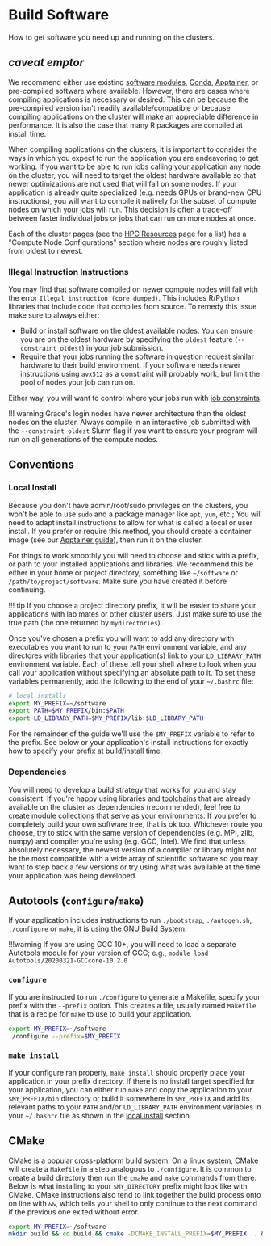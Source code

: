 # Build Software

How to get software you need up and running on the clusters.

## *caveat emptor*

We recommend either use existing [software modules](/clusters-at-yale/applications/modules), [Conda](/clusters-at-yale/guides/conda), [Apptainer](/clusters-at-yale/guides/containers), or pre-compiled software where available. However, there are cases where compiling applications is necessary or desired. This can be because the pre-compiled version isn't readily available/compatible or because compiling applications on the cluster will make an appreciable difference in performance. It is also the case that many R packages are compiled at install time.

When compiling applications on the clusters, it is important to consider the ways in which you expect to run the application you are endeavoring to get working. If you want to be able to run jobs calling your application any node on the cluster, you will need to target the oldest hardware available so that newer optimizations are not used that will fail on some nodes. If your application is already quite specialized (e.g. needs GPUs or brand-new CPU instructions), you will want to compile it natively for the subset of compute nodes on which your jobs will run. This decision is often a trade-off between faster individual jobs or jobs that can run on more nodes at once.

Each of the cluster pages (see the [HPC Resources](/clusters) page for a list) has a "Compute Node Configurations" section where nodes are roughly listed from oldest to newest.

### Illegal Instruction Instructions

You may find that software compiled on newer compute nodes will fail with the error `Illegal instruction (core dumped)`. This includes R/Python libraries that include code that compiles from source. To remedy this issue make sure to always either:

* Build or install software on the oldest available nodes. You can ensure you are on the oldest hardware by specifying the `oldest` feature (`--constraint oldest`) in your job submission.
* Require that your jobs running the software in question request similar hardware to their build environment. If your software needs newer instructions using `avx512` as a constraint will probably work, but limit the pool of nodes your job can run on.

Either way, you will want to control where your jobs run with [job constraints](/clusters-at-yale/job-scheduling/resource-requests/#features-and-constraints).

!!! warning
    Grace's login nodes have newer architecture than the oldest nodes on the cluster. Always compile in an interactive job submitted with the `--constraint oldest` Slurm flag if you want to ensure your program will run on all generations of the compute nodes.

## Conventions

### Local Install

Because you don't have admin/root/sudo privileges on the clusters, you won't be able to use `sudo` and a package manager like `apt`, `yum`, etc.; You will need to adapt install instructions to allow for what is called a local or user install. If you prefer or require this method, you should create a container image (see our [Apptainer guide](/clusters-at-yale/guides/containers/)), then run it on the cluster.

For things to work smoothly you will need to choose and stick with a prefix, or path to your installed applications and libraries. We recommend this be either in your home or project directory, something like `~/software` or `/path/to/project/software`. Make sure you have created it before continuing.

!!! tip
    If you choose a project directory prefix, it will be easier to share your applications with lab mates or other cluster users. Just make sure to use the true path (the one returned by `mydirectories`).

Once you've chosen a prefix you will want to add any directory with executables you want to run to your `PATH` environment variable, and any directores with libraries that your application(s) link to your `LD_LIBRARY_PATH` environment variable. Each of these tell your shell where to look when you call your application without specifying an absolute path to it. To set these variables permanently, add the following to the end of your `~/.bashrc` file:

``` bash
# local installs
export MY_PREFIX=~/software
export PATH=$MY_PREFIX/bin:$PATH
export LD_LIBRARY_PATH=$MY_PREFIX/lib:$LD_LIBRARY_PATH
```

For the remainder of the guide we'll use the `$MY_PREFIX` variable to refer to the prefix. See below or your application's install instructions for exactly how to specify your prefix at build/install time.

### Dependencies

You will need to develop a build strategy that works for you and stay consistent. If you're happy using libraries and [toolchains](/clusters-at-yale/applications/toolchains/#toolchains) that are already available on the cluster as dependencies (recommended), feel free to create [module collections](/clusters-at-yale/applications/modules/#module-collections) that serve as your environments. If you prefer to completely build your own software tree, that is ok too. Whichever route you choose, try to stick with the same version of dependencies (e.g. MPI, zlib, numpy) and compiler you're using (e.g. GCC, intel). We find that unless absolutely necessary, the newest version of a compiler or library might not be the most compatible with a wide array of scientific software so you may want to step back a few versions or try using what was available at the time your application was being developed.

## Autotools (`configure`/`make`)

If your application includes instructions to run `./bootstrap`, `./autogen.sh`, `./configure` or `make`, it is using the [GNU Build System](https://en.wikipedia.org/wiki/GNU_Build_System).

!!!warning
    If you are using GCC 10+, you will need to load a separate Autotools module for your version of GCC; e.g.,
    ```
    module load Autotools/20200321-GCCcore-10.2.0
    ```

### `configure`

If you are instructed to run `./configure` to generate a Makefile, specify your prefix with the `--prefix` option. This creates a file, usually named `Makefile` that is a recipe for `make` to use to build your application.

``` bash
export MY_PREFIX=~/software
./configure --prefix=$MY_PREFIX
```

### `make install`

If your configure ran properly, `make install` should properly place your application in your prefix directory. If there is no install target specified for your application, you can either run `make` and copy the application to your `$MY_PREFIX/bin` directory or build it somewhere in `$MY_PREFIX` and add its relevant paths to your `PATH` and/or `LD_LIBRARY_PATH` environment variables in your `~/.bashrc` file as shown in the [local install](#local-install) section.

## CMake

[CMake](https://en.wikipedia.org/wiki/CMake) is a popular cross-platform build system. On a linux system, CMake will create a `Makefile` in a step analogous to `./configure`. It is common to create a build directory then run the `cmake` and `make` commands from there. Below is what installing to your `$MY_DIRECTORY` prefix might look like with CMake. CMake instructions also tend to link together the build process onto on line with `&&`, which tells your shell to only continue to the next command if the previous one exited without error.

``` bash
export MY_PREFIX=~/software
mkdir build && cd build && cmake -DCMAKE_INSTALL_PREFIX=$MY_PREFIX .. && make && make install
```